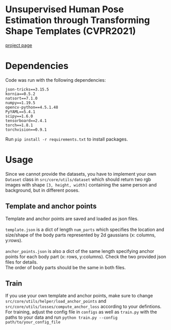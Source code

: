 # Unsupervised Human Pose Estimation through Transforming Shape Templates (CVPR2021)
[project page](infamtmotion.github.io)


# Dependencies
Code was run with the following dependencies:
```
json-tricks==3.15.5
kornia==0.5.2
natsort==7.1.0
numpy==1.19.5
opencv-python==4.5.1.48
PyYAML==5.4.1
scipy==1.6.0
tensorboard==2.4.1
torch==1.8.1
torchvision==0.9.1
```
Run ```pip install -r requirements.txt``` to install packages.

# Usage
Since we cannot provide the datasets, you have to implement your own ```Dataset``` class in ```src/core/utils/dataset``` which should return two rgb images with shape ```[3, height, width]``` containing the same person and background, but in different poses.
<br>
## Template and anchor points
Template and anchor points are saved and loaded as json files. <br>
<br>
```template.json``` is a dict of length ```num_parts``` which specifies the location and size/shape of the body parts represented by 2d gaussians (x: columns, y:rows). <br>
<br>
```anchor_points.json``` is also a dict of the same length specifying anchor points for each body part (x: rows, y:columns).
Check the two provided json files for details. <br>
The order of body parts should be the same in both files.
<br>
## Train
If you use your own template and anchor points, make sure to change ```src/core/utils/helper/load_anchor_points``` and ```src/core/utils/losses/compute_anchor_loss``` according to your defintions.
For training, adjust the config file in ```configs``` as well as ```train.py``` with the paths to your data and run ```python train.py --config path/to/your_config_file```
